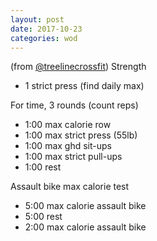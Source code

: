 ```yaml
---
layout: post
date: 2017-10-23
categories: wod
---
```


<!--
**Chris - <span></span>**
-->

(from [@treelinecrossfit](http://www.treelinecrossfit.com)) Strength
- 1 strict press (find daily max)

For time, 3 rounds (count reps)
- 1:00 max calorie row
- 1:00 max strict press (55lb)
- 1:00 max ghd sit-ups
- 1:00 max strict pull-ups
- 1:00 rest

Assault bike max calorie test
- 5:00 max calorie assault bike
- 5:00 rest
- 2:00 max calorie assault bike
